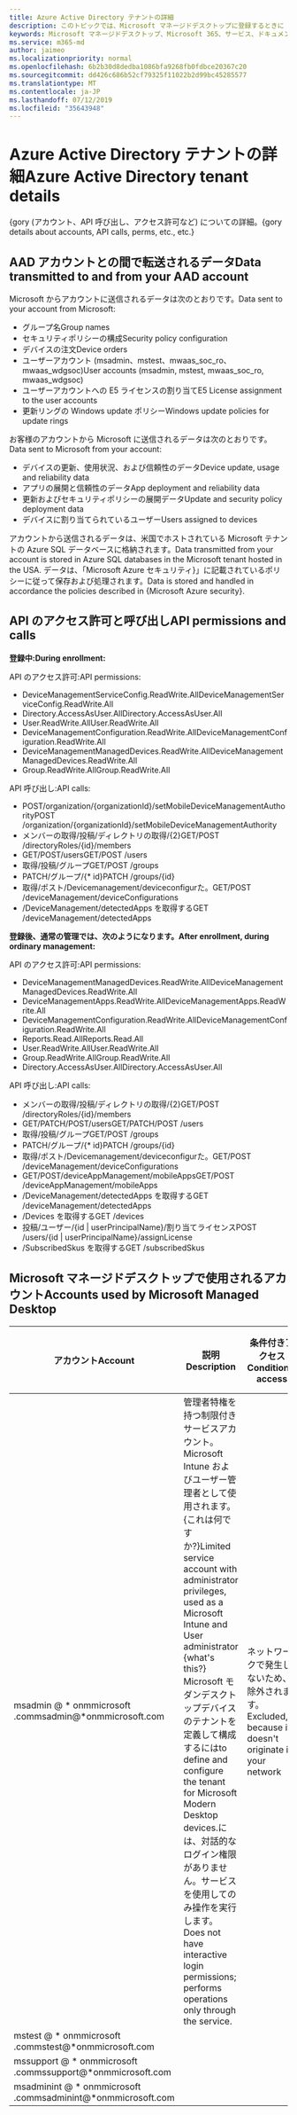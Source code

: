 ```yaml
---
title: Azure Active Directory テナントの詳細
description: このトピックでは、Microsoft マネージドデスクトップに登録するときに AAD アカウントに加えられた変更について説明します。
keywords: Microsoft マネージドデスクトップ、Microsoft 365、サービス、ドキュメント
ms.service: m365-md
author: jaimeo
ms.localizationpriority: normal
ms.openlocfilehash: 6b2b30d8dedba1086bfa9268fb0fdbce20367c20
ms.sourcegitcommit: dd426c686b52cf79325f11022b2d99bc45285577
ms.translationtype: MT
ms.contentlocale: ja-JP
ms.lasthandoff: 07/12/2019
ms.locfileid: "35643948"
---
```

# <a name="azure-active-directory-tenant-details"></a><span data-ttu-id="cc75e-104">Azure Active Directory テナントの詳細</span><span class="sxs-lookup"><span data-stu-id="cc75e-104">Azure Active Directory tenant details</span></span>
<span data-ttu-id="cc75e-105">{gory (アカウント、API 呼び出し、アクセス許可など) についての詳細。</span><span class="sxs-lookup"><span data-stu-id="cc75e-105">{gory details about accounts, API calls, perms, etc., etc.}</span></span>


## <a name="data-transmitted-to-and-from-your-aad-account"></a><span data-ttu-id="cc75e-106">AAD アカウントとの間で転送されるデータ</span><span class="sxs-lookup"><span data-stu-id="cc75e-106">Data transmitted to and from your AAD account</span></span>


<span data-ttu-id="cc75e-107">Microsoft からアカウントに送信されるデータは次のとおりです。</span><span class="sxs-lookup"><span data-stu-id="cc75e-107">Data sent to your account from Microsoft:</span></span>

- <span data-ttu-id="cc75e-108">グループ名</span><span class="sxs-lookup"><span data-stu-id="cc75e-108">Group names</span></span>
- <span data-ttu-id="cc75e-109">セキュリティポリシーの構成</span><span class="sxs-lookup"><span data-stu-id="cc75e-109">Security policy configuration</span></span>
- <span data-ttu-id="cc75e-110">デバイスの注文</span><span class="sxs-lookup"><span data-stu-id="cc75e-110">Device orders</span></span>
- <span data-ttu-id="cc75e-111">ユーザーアカウント (msadmin、mstest、mwaas_soc_ro、mwaas_wdgsoc)</span><span class="sxs-lookup"><span data-stu-id="cc75e-111">User accounts (msadmin, mstest, mwaas_soc_ro, mwaas_wdgsoc)</span></span>
- <span data-ttu-id="cc75e-112">ユーザーアカウントへの E5 ライセンスの割り当て</span><span class="sxs-lookup"><span data-stu-id="cc75e-112">E5 License assignment to the user accounts</span></span>
- <span data-ttu-id="cc75e-113">更新リングの Windows update ポリシー</span><span class="sxs-lookup"><span data-stu-id="cc75e-113">Windows update policies for update rings</span></span>

<span data-ttu-id="cc75e-114">お客様のアカウントから Microsoft に送信されるデータは次のとおりです。</span><span class="sxs-lookup"><span data-stu-id="cc75e-114">Data sent to Microsoft from your account:</span></span>

- <span data-ttu-id="cc75e-115">デバイスの更新、使用状況、および信頼性のデータ</span><span class="sxs-lookup"><span data-stu-id="cc75e-115">Device update, usage and reliability data</span></span>
- <span data-ttu-id="cc75e-116">アプリの展開と信頼性のデータ</span><span class="sxs-lookup"><span data-stu-id="cc75e-116">App deployment and reliability data</span></span>
- <span data-ttu-id="cc75e-117">更新およびセキュリティポリシーの展開データ</span><span class="sxs-lookup"><span data-stu-id="cc75e-117">Update and security policy deployment data</span></span>
- <span data-ttu-id="cc75e-118">デバイスに割り当てられているユーザー</span><span class="sxs-lookup"><span data-stu-id="cc75e-118">Users assigned to devices</span></span>  

<span data-ttu-id="cc75e-119">アカウントから送信されるデータは、米国でホストされている Microsoft テナントの Azure SQL データベースに格納されます。</span><span class="sxs-lookup"><span data-stu-id="cc75e-119">Data transmitted from your account is stored in Azure SQL databases in the Microsoft tenant hosted in the USA.</span></span> <span data-ttu-id="cc75e-120">データは、「Microsoft Azure セキュリティ}」に記載されているポリシーに従って保存および処理されます。</span><span class="sxs-lookup"><span data-stu-id="cc75e-120">Data is stored and handled in accordance the policies described in {Microsoft Azure security}.</span></span> 

## <a name="api-permissions-and-calls"></a><span data-ttu-id="cc75e-121">API のアクセス許可と呼び出し</span><span class="sxs-lookup"><span data-stu-id="cc75e-121">API permissions and calls</span></span>

<span data-ttu-id="cc75e-122">**登録中:**</span><span class="sxs-lookup"><span data-stu-id="cc75e-122">**During enrollment:**</span></span>

<span data-ttu-id="cc75e-123">API のアクセス許可:</span><span class="sxs-lookup"><span data-stu-id="cc75e-123">API permissions:</span></span>
- <span data-ttu-id="cc75e-124">DeviceManagementServiceConfig.ReadWrite.All</span><span class="sxs-lookup"><span data-stu-id="cc75e-124">DeviceManagementServiceConfig.ReadWrite.All</span></span>
- <span data-ttu-id="cc75e-125">Directory.AccessAsUser.All</span><span class="sxs-lookup"><span data-stu-id="cc75e-125">Directory.AccessAsUser.All</span></span>
- <span data-ttu-id="cc75e-126">User.ReadWrite.All</span><span class="sxs-lookup"><span data-stu-id="cc75e-126">User.ReadWrite.All</span></span>
- <span data-ttu-id="cc75e-127">DeviceManagementConfiguration.ReadWrite.All</span><span class="sxs-lookup"><span data-stu-id="cc75e-127">DeviceManagementConfiguration.ReadWrite.All</span></span>
- <span data-ttu-id="cc75e-128">DeviceManagementManagedDevices.ReadWrite.All</span><span class="sxs-lookup"><span data-stu-id="cc75e-128">DeviceManagementManagedDevices.ReadWrite.All</span></span>
- <span data-ttu-id="cc75e-129">Group.ReadWrite.All</span><span class="sxs-lookup"><span data-stu-id="cc75e-129">Group.ReadWrite.All</span></span>

<span data-ttu-id="cc75e-130">API 呼び出し:</span><span class="sxs-lookup"><span data-stu-id="cc75e-130">API calls:</span></span>
- <span data-ttu-id="cc75e-131">POST/organization/{organizationId}/setMobileDeviceManagementAuthority</span><span class="sxs-lookup"><span data-stu-id="cc75e-131">POST /organization/{organizationId}/setMobileDeviceManagementAuthority</span></span>
- <span data-ttu-id="cc75e-132">メンバーの取得/投稿/ディレクトリの取得/{2}</span><span class="sxs-lookup"><span data-stu-id="cc75e-132">GET/POST /directoryRoles/{id}/members</span></span>
- <span data-ttu-id="cc75e-133">GET/POST/users</span><span class="sxs-lookup"><span data-stu-id="cc75e-133">GET/POST /users</span></span>
- <span data-ttu-id="cc75e-134">取得/投稿/グループ</span><span class="sxs-lookup"><span data-stu-id="cc75e-134">GET/POST /groups</span></span>
- <span data-ttu-id="cc75e-135">PATCH/グループ/{\* id}</span><span class="sxs-lookup"><span data-stu-id="cc75e-135">PATCH /groups/{id}</span></span>
- <span data-ttu-id="cc75e-136">取得/ポスト/Devicemanagement/deviceconfigurた。</span><span class="sxs-lookup"><span data-stu-id="cc75e-136">GET/POST /deviceManagement/deviceConfigurations</span></span>
- <span data-ttu-id="cc75e-137">/DeviceManagement/detectedApps を取得する</span><span class="sxs-lookup"><span data-stu-id="cc75e-137">GET /deviceManagement/detectedApps</span></span>

<span data-ttu-id="cc75e-138">**登録後、通常の管理では、次のようになります。**</span><span class="sxs-lookup"><span data-stu-id="cc75e-138">**After enrollment, during ordinary management:**</span></span>

<span data-ttu-id="cc75e-139">API のアクセス許可:</span><span class="sxs-lookup"><span data-stu-id="cc75e-139">API permissions:</span></span>
- <span data-ttu-id="cc75e-140">DeviceManagementManagedDevices.ReadWrite.All</span><span class="sxs-lookup"><span data-stu-id="cc75e-140">DeviceManagementManagedDevices.ReadWrite.All</span></span>
- <span data-ttu-id="cc75e-141">DeviceManagementApps.ReadWrite.All</span><span class="sxs-lookup"><span data-stu-id="cc75e-141">DeviceManagementApps.ReadWrite.All</span></span>
- <span data-ttu-id="cc75e-142">DeviceManagementConfiguration.ReadWrite.All</span><span class="sxs-lookup"><span data-stu-id="cc75e-142">DeviceManagementConfiguration.ReadWrite.All</span></span>
- <span data-ttu-id="cc75e-143">Reports.Read.All</span><span class="sxs-lookup"><span data-stu-id="cc75e-143">Reports.Read.All</span></span>
- <span data-ttu-id="cc75e-144">User.ReadWrite.All</span><span class="sxs-lookup"><span data-stu-id="cc75e-144">User.ReadWrite.All</span></span>
- <span data-ttu-id="cc75e-145">Group.ReadWrite.All</span><span class="sxs-lookup"><span data-stu-id="cc75e-145">Group.ReadWrite.All</span></span>
- <span data-ttu-id="cc75e-146">Directory.AccessAsUser.All</span><span class="sxs-lookup"><span data-stu-id="cc75e-146">Directory.AccessAsUser.All</span></span>

<span data-ttu-id="cc75e-147">API 呼び出し:</span><span class="sxs-lookup"><span data-stu-id="cc75e-147">API calls:</span></span>
- <span data-ttu-id="cc75e-148">メンバーの取得/投稿/ディレクトリの取得/{2}</span><span class="sxs-lookup"><span data-stu-id="cc75e-148">GET/POST /directoryRoles/{id}/members</span></span>
- <span data-ttu-id="cc75e-149">GET/PATCH/POST/users</span><span class="sxs-lookup"><span data-stu-id="cc75e-149">GET/PATCH/POST /users</span></span>
- <span data-ttu-id="cc75e-150">取得/投稿/グループ</span><span class="sxs-lookup"><span data-stu-id="cc75e-150">GET/POST /groups</span></span>
- <span data-ttu-id="cc75e-151">PATCH/グループ/{\* id}</span><span class="sxs-lookup"><span data-stu-id="cc75e-151">PATCH /groups/{id}</span></span>
- <span data-ttu-id="cc75e-152">取得/ポスト/Devicemanagement/deviceconfigurた。</span><span class="sxs-lookup"><span data-stu-id="cc75e-152">GET/POST /deviceManagement/deviceConfigurations</span></span>
- <span data-ttu-id="cc75e-153">GET/POST/deviceAppManagement/mobileApps</span><span class="sxs-lookup"><span data-stu-id="cc75e-153">GET/POST /deviceAppManagement/mobileApps</span></span>
- <span data-ttu-id="cc75e-154">/DeviceManagement/detectedApps を取得する</span><span class="sxs-lookup"><span data-stu-id="cc75e-154">GET /deviceManagement/detectedApps</span></span>
- <span data-ttu-id="cc75e-155">/Devices を取得する</span><span class="sxs-lookup"><span data-stu-id="cc75e-155">GET /devices</span></span>
- <span data-ttu-id="cc75e-156">投稿/ユーザー/{id | userPrincipalName}/割り当てライセンス</span><span class="sxs-lookup"><span data-stu-id="cc75e-156">POST /users/{id | userPrincipalName}/assignLicense</span></span>
- <span data-ttu-id="cc75e-157">/SubscribedSkus を取得する</span><span class="sxs-lookup"><span data-stu-id="cc75e-157">GET /subscribedSkus</span></span>

## <a name="accounts-used-by-microsoft-managed-desktop"></a><span data-ttu-id="cc75e-158">Microsoft マネージドデスクトップで使用されるアカウント</span><span class="sxs-lookup"><span data-stu-id="cc75e-158">Accounts used by Microsoft Managed Desktop</span></span>





| <span data-ttu-id="cc75e-159">アカウント</span><span class="sxs-lookup"><span data-stu-id="cc75e-159">Account</span></span> | <span data-ttu-id="cc75e-160">説明</span><span class="sxs-lookup"><span data-stu-id="cc75e-160">Description</span></span>  | <span data-ttu-id="cc75e-161">条件付きアクセス</span><span class="sxs-lookup"><span data-stu-id="cc75e-161">Conditional access</span></span>  | <span data-ttu-id="cc75e-162">多要素認証</span><span class="sxs-lookup"><span data-stu-id="cc75e-162">Multi-factor authentication</span></span>  | <span data-ttu-id="cc75e-163">これが OK な理由</span><span class="sxs-lookup"><span data-stu-id="cc75e-163">Why this is OK</span></span> |
|---------|---------|---------|---------|--------------|
| <span data-ttu-id="cc75e-164">msadmin @ \* onmmicrosoft .com</span><span class="sxs-lookup"><span data-stu-id="cc75e-164">msadmin@\*onmmicrosoft.com</span></span> | <span data-ttu-id="cc75e-165">管理者特権を持つ制限付きサービスアカウント。 Microsoft Intune およびユーザー管理者として使用されます。 {これは何ですか?}</span><span class="sxs-lookup"><span data-stu-id="cc75e-165">Limited service account with administrator privileges, used as a Microsoft Intune and User administrator {what's this?}</span></span> <span data-ttu-id="cc75e-166">Microsoft モダンデスクトップデバイスのテナントを定義して構成するには</span><span class="sxs-lookup"><span data-stu-id="cc75e-166">to define and configure the tenant for Microsoft Modern Desktop devices.</span></span><span data-ttu-id="cc75e-167">には、対話的なログイン権限がありません。サービスを使用してのみ操作を実行します。</span><span class="sxs-lookup"><span data-stu-id="cc75e-167">  Does not have interactive login permissions; performs operations only through the service.</span></span>  | <span data-ttu-id="cc75e-168">ネットワークで発生しないため、除外されます。</span><span class="sxs-lookup"><span data-stu-id="cc75e-168">Excluded, because it doesn't originate in your network</span></span>        | <span data-ttu-id="cc75e-169">対話型ログオンがないため、除外されます。</span><span class="sxs-lookup"><span data-stu-id="cc75e-169">Excluded because there is no interactive logon</span></span>        | <span data-ttu-id="cc75e-170">Azure Key Vault に格納されたパスワード</span><span class="sxs-lookup"><span data-stu-id="cc75e-170">Password stored in Azure Key Vault</span></span> |
| <span data-ttu-id="cc75e-171">mstest @ \* onmmicrosoft .com</span><span class="sxs-lookup"><span data-stu-id="cc75e-171">mstest@\*onmmicrosoft.com</span></span>     |         |         |         |
| <span data-ttu-id="cc75e-172">mssupport @ \* onmmicrosoft .com</span><span class="sxs-lookup"><span data-stu-id="cc75e-172">mssupport@\*onmmicrosoft.com</span></span>     |         |         |         |
| <span data-ttu-id="cc75e-173">msadminint @ \* onmmicrosoft .com</span><span class="sxs-lookup"><span data-stu-id="cc75e-173">msadminint@\*onmmicrosoft.com</span></span>     |         |         |         |
